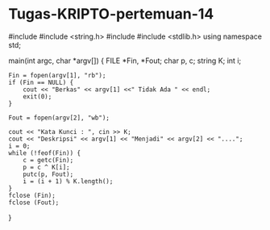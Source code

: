 # Tugas-KRIPTO-pertemuan-14
#include <iostream>
#include <string.h>
#include <fstream>
#include <stdlib.h>
using namespace std;

main(int argc, char *argv[])
{
	FILE *Fin, *Fout;
	char p, c;
	string K;
	int i;
	
	Fin = fopen(argv[1], "rb");
	if (Fin == NULL) {
		cout << "Berkas" << argv[1] <<" Tidak Ada " << endl;
		exit(0);
	}
	
	Fout = fopen(argv[2], "wb");
	
	cout << "Kata Kunci : ", cin >> K;
	cout << "Deskripsi" << argv[1] << "Menjadi" << argv[2] << "....";
	i = 0;
	while (!feof(Fin)) {
		c = getc(Fin);
		p = c ^ K[i];
		putc(p, Fout);
		i = (i + 1) % K.length();
	}
	fclose (Fin);
	fclose (Fout);
}
